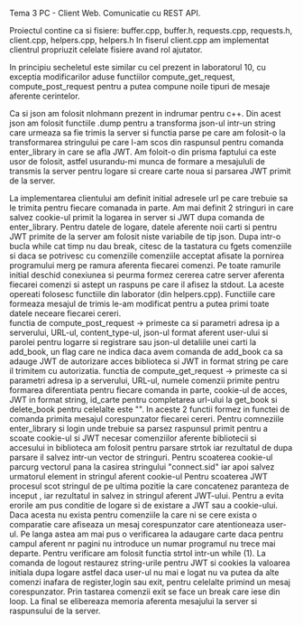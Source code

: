 Tema 3 PC - Client Web. Comunicatie cu REST API.

Proiectul contine ca si fisiere: buffer.cpp, buffer.h, requests.cpp, requests.h, client.cpp, 	helpers.cpp,  helpers.h
In fiserul client.cpp am implementat clientrul propriuzit celelate fisiere avand rol ajutator. 

In principiu secheletul este similar cu cel prezent in laboratorul 10, cu exceptia modificarilor aduse functiilor compute_get_request, compute_post_request pentru a putea compune noile tipuri de mesaje aferente cerintelor.

Ca si json am folosit nlohmann prezent in indrumar pentru c++. Din acest json am folosit functiile .dump pentru a transforma json-ul intr-un string care urmeaza sa fie trimis 
la server si functia parse pe care am folosit-o la transformarea stringului pe care l-am scos din raspunsul pentru comanda enter_library in care se afla JWT. 
Am foloit-o din prisma faptului ca este usor de folosit, astfel usurandu-mi munca de formare a mesajululi de transmis la server pentru logare si creare carte noua si parsarea JWT primit de la server.

La implementarea clientului am definit initial adresele url pe care trebuie sa le trimita pentru fiecare comanada in parte. Am mai definit 2 stringuri in care salvez cookie-ul primit la logarea in server si JWT dupa comanda de enter_library. Pentru datele de logare, datele aferente noii carti si pentru JWT primite de la server am folosit niste variabile de tip json.
Dupa intr-o bucla while cat timp nu dau break, citesc de la tastatura cu fgets comenziile si daca se potrivesc cu comenziile comenziile acceptat afisate la pornirea programului merg pe ramura aferenta fiecarei comenzi.
Pe toate ramurile initial deschid conexiunea si peurma formez cererea catre server aferenta fiecarei comenzi si astept un raspuns pe care il afisez la stdout. La aceste opereati folosesc functiile din laborator (din helpers.cpp).
Functiile care formeaza mesajul de trimis le-am modificat pentru a putea primi toate datele neceare fiecarei cereri.  
functia de compute_post_request -> primeste ca si parametri adresa ip a serverului, URL-ul, content_type-ul, json-ul format aferent user-ului si parolei pentru logarre si registrare sau json-ul detaliile unei carti la add_book, un flag care ne indica daca avem comanda de add_book ca sa adauge JWT  de autorizare acces biblioteca si JWT in format string pe care il trimitem cu autorizatia.
functia de compute_get_request  -> primeste ca si parametri adresa ip a serverului, URL-ul, numele comenzii primite pentru formarea diferentiata pentru fiecare comanda in parte, cookie-ul de acces, JWT in format string, id_carte pentru completarea url-ului la get_book si delete_book pentru celelalte este "". 
In aceste 2 functii formez in functei de comanda primita mesajul corespunzator fiecarei cereri.
Pentru comneziile enter_library si login unde trebuie sa parsez raspunsul primit pentru a scoate cookie-ul si JWT necesar comenziilor aferente bibliotecii si accesului in biblioteca am folosit pentru parsare strtok iar rezultatul de dupa parsare il salvez intr-un vector de stringuri. 
Pentru scoaterea cookie-ul parcurg vectorul pana la casirea stringului "connect.sid" iar apoi salvez urmatorul element in stringul aferent cookie-ul 
Pentru scoaterea JWT procesul scot stringul de pe ultima pozitie la care concatenez paranteza de inceput , iar rezultatul in salvez in stringul aferent JWT-ului.
Pentru a evita erorile am pus conditie de logare si de existare a JWT sau a cookie-ului. Daca acesta nu exista pentru comenziile la care ni se cere exista o comparatie care afiseaza un mesaj corespunzator care atentioneaza user-ul. Pe langa astea am mai pus o verificarea la adaugare carte daca pentru campul aferent nr pagini nu introduce un numar programul nu trece mai departe. Pentru verificare am folosit functia strtol intr-un while (1).
La comanda de logout restaurez string-urile pentru JWT si cookies la valoarea initiala dupa logare astfel daca user-ul nu mai e logat nu va putea da alte comenzi inafara de register,login sau exit, pentru celelalte primind un mesaj corespunzator.
Prin tastarea comenzii exit se face un break care iese din loop.
La final se elibereaza memoria aferenta mesajului la server si raspunsului de la server.
